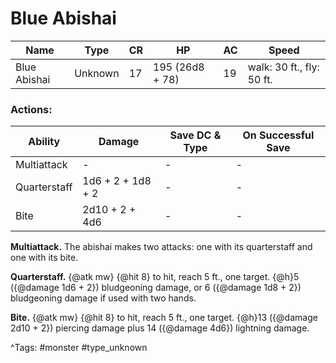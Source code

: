# Blue Abishai

| Name | Type | CR | HP | AC | Speed |
|------|------|----|----|----|-------|
| Blue Abishai | Unknown | 17 | 195 (26d8 + 78) | 19 | walk: 30 ft., fly: 50 ft. |

### Actions:

| Ability | Damage | Save DC & Type | On Successful Save |
|---------|--------|----------------|--------------------|
| Multiattack | - | - | - |
| Quarterstaff | 1d6 + 2 + 1d8 + 2 | - | - |
| Bite | 2d10 + 2 + 4d6 | - | - |


**Multiattack.** The abishai makes two attacks: one with its quarterstaff and one with its bite.

**Quarterstaff.** {@atk mw} {@hit 8} to hit, reach 5 ft., one target. {@h}5 ({@damage 1d6 + 2}) bludgeoning damage, or 6 ({@damage 1d8 + 2}) bludgeoning damage if used with two hands.

**Bite.** {@atk mw} {@hit 8} to hit, reach 5 ft., one target. {@h}13 ({@damage 2d10 + 2}) piercing damage plus 14 ({@damage 4d6}) lightning damage.

^Tags: #monster #type_unknown